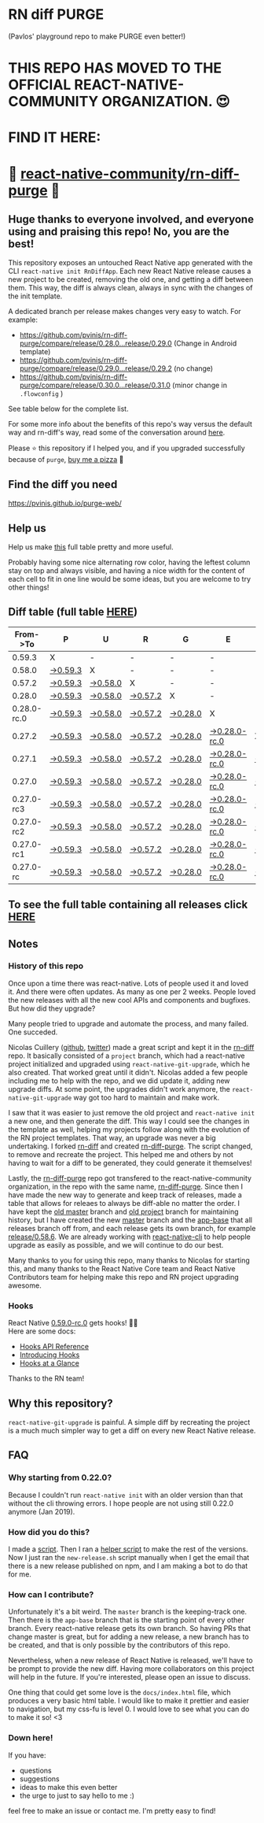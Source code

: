 # RN diff PURGE
(Pavlos' playground repo to make PURGE even better!)

# THIS REPO HAS MOVED TO THE OFFICIAL REACT-NATIVE-COMMUNITY ORGANIZATION. 😍
# FIND IT HERE:  
# 💪 [react-native-community/rn-diff-purge](https://github.com/react-native-community/rn-diff-purge) 🎉
## Huge thanks to everyone involved, and everyone using and praising this repo! No, you are the best!

This repository exposes an untouched React Native app generated with the CLI
`react-native init RnDiffApp`. Each new React Native release causes a new project to be created, removing the old one, and getting a diff between them. This way, the diff is always clean, always in sync with the changes of the init template.

A dedicated branch per release makes changes very easy
to watch. For example:

* https://github.com/pvinis/rn-diff-purge/compare/release/0.28.0...release/0.29.0
(Change in Android template)
* https://github.com/pvinis/rn-diff-purge/compare/release/0.29.0...release/0.29.2
(no change)
* https://github.com/pvinis/rn-diff-purge/compare/release/0.30.0...release/0.31.0
(minor change in `.flowconfig` )

See table below for the complete list.

For some more info about the benefits of this repo's way versus the default way and rn-diff's way, read some of the conversation around [here](https://github.com/react-native-community/discussions-and-proposals/issues/68#issuecomment-452227478).

Please :star: this repository if I helped you, and if you upgraded successfully because of `purge`, [buy me a pizza](https://www.buymeacoffee.com/DGWwHVZ4s) :pizza:

## Find the diff you need
https://pvinis.github.io/purge-web/

## Help us
Help us make [this](https://pvinis.github.io/rn-diff-purge) full table pretty and more useful.

Probably having some nice alternating row color, having the leftest column stay on top and always visible, and having a nice width for the content of each cell to fit in one line would be some ideas, but you are welcome to try other things!

## Diff table (full table [HERE](https://pvinis.github.io/rn-diff-purge))

| From->To    | P                                                                                               | U                                                                                               | R                                                                                               | G                                                                                               | E                                                                                                        |                                                                                                | T                                                                                              | I                                                                                              | M                                                                                                      | E                                                                                                      | !                                                                                                     | !   |
| ----------- | ----------------------------------------------------------------------------------------------- | ----------------------------------------------------------------------------------------------- | ----------------------------------------------------------------------------------------------- | ----------------------------------------------------------------------------------------------- | -------------------------------------------------------------------------------------------------------- | ---------------------------------------------------------------------------------------------- | ---------------------------------------------------------------------------------------------- | ---------------------------------------------------------------------------------------------- | ------------------------------------------------------------------------------------------------------ | ------------------------------------------------------------------------------------------------------ | ----------------------------------------------------------------------------------------------------- | --- |
| 0.59.3      | X                                                                                               | -                                                                                               | -                                                                                               | -                                                                                               | -                                                                                                        | -                                                                                              | -                                                                                              | -                                                                                              | -                                                                                                      | -                                                                                                      | -                                                                                                     | -   |
| 0.58.0      | [->0.59.3](https://github.com/pvinis/rn-diff-purge/compare/release/0.58.0..release/0.59.3)      | X                                                                                               | -                                                                                               | -                                                                                               | -                                                                                                        | -                                                                                              | -                                                                                              | -                                                                                              | -                                                                                                      | -                                                                                                      | -                                                                                                     | -   |
| 0.57.2      | [->0.59.3](https://github.com/pvinis/rn-diff-purge/compare/release/0.57.2..release/0.59.3)      | [->0.58.0](https://github.com/pvinis/rn-diff-purge/compare/release/0.57.2..release/0.58.0)      | X                                                                                               | -                                                                                               | -                                                                                                        | -                                                                                              | -                                                                                              | -                                                                                              | -                                                                                                      | -                                                                                                      | -                                                                                                     | -   |
| 0.28.0      | [->0.59.3](https://github.com/pvinis/rn-diff-purge/compare/release/0.28.0..release/0.59.3)      | [->0.58.0](https://github.com/pvinis/rn-diff-purge/compare/release/0.28.0..release/0.58.0)      | [->0.57.2](https://github.com/pvinis/rn-diff-purge/compare/release/0.28.0..release/0.57.2)      | X                                                                                               | -                                                                                                        | -                                                                                              | -                                                                                              | -                                                                                              | -                                                                                                      | -                                                                                                      | -                                                                                                     | -   |
| 0.28.0-rc.0 | [->0.59.3](https://github.com/pvinis/rn-diff-purge/compare/release/0.28.0-rc.0..release/0.59.3) | [->0.58.0](https://github.com/pvinis/rn-diff-purge/compare/release/0.28.0-rc.0..release/0.58.0) | [->0.57.2](https://github.com/pvinis/rn-diff-purge/compare/release/0.28.0-rc.0..release/0.57.2) | [->0.28.0](https://github.com/pvinis/rn-diff-purge/compare/release/0.28.0-rc.0..release/0.28.0) | X                                                                                                        | -                                                                                              | -                                                                                              | -                                                                                              | -                                                                                                      | -                                                                                                      | -                                                                                                     | -   |
| 0.27.2      | [->0.59.3](https://github.com/pvinis/rn-diff-purge/compare/release/0.27.2..release/0.59.3)      | [->0.58.0](https://github.com/pvinis/rn-diff-purge/compare/release/0.27.2..release/0.58.0)      | [->0.57.2](https://github.com/pvinis/rn-diff-purge/compare/release/0.27.2..release/0.57.2)      | [->0.28.0](https://github.com/pvinis/rn-diff-purge/compare/release/0.27.2..release/0.28.0)      | [->0.28.0-rc.0](https://github.com/pvinis/rn-diff-purge/compare/release/0.27.2..release/0.28.0-rc.0)     | X                                                                                              | -                                                                                              | -                                                                                              | -                                                                                                      | -                                                                                                      | -                                                                                                     | -   |
| 0.27.1      | [->0.59.3](https://github.com/pvinis/rn-diff-purge/compare/release/0.27.1..release/0.59.3)      | [->0.58.0](https://github.com/pvinis/rn-diff-purge/compare/release/0.27.1..release/0.58.0)      | [->0.57.2](https://github.com/pvinis/rn-diff-purge/compare/release/0.27.1..release/0.57.2)      | [->0.28.0](https://github.com/pvinis/rn-diff-purge/compare/release/0.27.1..release/0.28.0)      | [->0.28.0-rc.0](https://github.com/pvinis/rn-diff-purge/compare/release/0.27.1..release/0.28.0-rc.0)     | [->0.27.2](https://github.com/pvinis/rn-diff-purge/compare/release/0.27.1..release/0.27.2)     | X                                                                                              | -                                                                                              | -                                                                                                      | -                                                                                                      | -                                                                                                     | -   |
| 0.27.0      | [->0.59.3](https://github.com/pvinis/rn-diff-purge/compare/release/0.27.0..release/0.59.3)      | [->0.58.0](https://github.com/pvinis/rn-diff-purge/compare/release/0.27.0..release/0.58.0)      | [->0.57.2](https://github.com/pvinis/rn-diff-purge/compare/release/0.27.0..release/0.57.2)      | [->0.28.0](https://github.com/pvinis/rn-diff-purge/compare/release/0.27.0..release/0.28.0)      | [->0.28.0-rc.0](https://github.com/pvinis/rn-diff-purge/compare/release/0.27.0..release/0.28.0-rc.0)     | [->0.27.2](https://github.com/pvinis/rn-diff-purge/compare/release/0.27.0..release/0.27.2)     | [->0.27.1](https://github.com/pvinis/rn-diff-purge/compare/release/0.27.0..release/0.27.1)     | X                                                                                              | -                                                                                                      | -                                                                                                      | -                                                                                                     | -   |
| 0.27.0-rc3  | [->0.59.3](https://github.com/pvinis/rn-diff-purge/compare/release/0.27.0-rc3..release/0.59.3)  | [->0.58.0](https://github.com/pvinis/rn-diff-purge/compare/release/0.27.0-rc3..release/0.58.0)  | [->0.57.2](https://github.com/pvinis/rn-diff-purge/compare/release/0.27.0-rc3..release/0.57.2)  | [->0.28.0](https://github.com/pvinis/rn-diff-purge/compare/release/0.27.0-rc3..release/0.28.0)  | [->0.28.0-rc.0](https://github.com/pvinis/rn-diff-purge/compare/release/0.27.0-rc3..release/0.28.0-rc.0) | [->0.27.2](https://github.com/pvinis/rn-diff-purge/compare/release/0.27.0-rc3..release/0.27.2) | [->0.27.1](https://github.com/pvinis/rn-diff-purge/compare/release/0.27.0-rc3..release/0.27.1) | [->0.27.0](https://github.com/pvinis/rn-diff-purge/compare/release/0.27.0-rc3..release/0.27.0) | X                                                                                                      | -                                                                                                      | -                                                                                                     | -   |
| 0.27.0-rc2  | [->0.59.3](https://github.com/pvinis/rn-diff-purge/compare/release/0.27.0-rc2..release/0.59.3)  | [->0.58.0](https://github.com/pvinis/rn-diff-purge/compare/release/0.27.0-rc2..release/0.58.0)  | [->0.57.2](https://github.com/pvinis/rn-diff-purge/compare/release/0.27.0-rc2..release/0.57.2)  | [->0.28.0](https://github.com/pvinis/rn-diff-purge/compare/release/0.27.0-rc2..release/0.28.0)  | [->0.28.0-rc.0](https://github.com/pvinis/rn-diff-purge/compare/release/0.27.0-rc2..release/0.28.0-rc.0) | [->0.27.2](https://github.com/pvinis/rn-diff-purge/compare/release/0.27.0-rc2..release/0.27.2) | [->0.27.1](https://github.com/pvinis/rn-diff-purge/compare/release/0.27.0-rc2..release/0.27.1) | [->0.27.0](https://github.com/pvinis/rn-diff-purge/compare/release/0.27.0-rc2..release/0.27.0) | [->0.27.0-rc3](https://github.com/pvinis/rn-diff-purge/compare/release/0.27.0-rc2..release/0.27.0-rc3) | X                                                                                                      | -                                                                                                     | -   |
| 0.27.0-rc1  | [->0.59.3](https://github.com/pvinis/rn-diff-purge/compare/release/0.27.0-rc1..release/0.59.3)  | [->0.58.0](https://github.com/pvinis/rn-diff-purge/compare/release/0.27.0-rc1..release/0.58.0)  | [->0.57.2](https://github.com/pvinis/rn-diff-purge/compare/release/0.27.0-rc1..release/0.57.2)  | [->0.28.0](https://github.com/pvinis/rn-diff-purge/compare/release/0.27.0-rc1..release/0.28.0)  | [->0.28.0-rc.0](https://github.com/pvinis/rn-diff-purge/compare/release/0.27.0-rc1..release/0.28.0-rc.0) | [->0.27.2](https://github.com/pvinis/rn-diff-purge/compare/release/0.27.0-rc1..release/0.27.2) | [->0.27.1](https://github.com/pvinis/rn-diff-purge/compare/release/0.27.0-rc1..release/0.27.1) | [->0.27.0](https://github.com/pvinis/rn-diff-purge/compare/release/0.27.0-rc1..release/0.27.0) | [->0.27.0-rc3](https://github.com/pvinis/rn-diff-purge/compare/release/0.27.0-rc1..release/0.27.0-rc3) | [->0.27.0-rc2](https://github.com/pvinis/rn-diff-purge/compare/release/0.27.0-rc1..release/0.27.0-rc2) | X                                                                                                     | -   |
| 0.27.0-rc   | [->0.59.3](https://github.com/pvinis/rn-diff-purge/compare/release/0.27.0-rc..release/0.59.3)   | [->0.58.0](https://github.com/pvinis/rn-diff-purge/compare/release/0.27.0-rc..release/0.58.0)   | [->0.57.2](https://github.com/pvinis/rn-diff-purge/compare/release/0.27.0-rc..release/0.57.2)   | [->0.28.0](https://github.com/pvinis/rn-diff-purge/compare/release/0.27.0-rc..release/0.28.0)   | [->0.28.0-rc.0](https://github.com/pvinis/rn-diff-purge/compare/release/0.27.0-rc..release/0.28.0-rc.0)  | [->0.27.2](https://github.com/pvinis/rn-diff-purge/compare/release/0.27.0-rc..release/0.27.2)  | [->0.27.1](https://github.com/pvinis/rn-diff-purge/compare/release/0.27.0-rc..release/0.27.1)  | [->0.27.0](https://github.com/pvinis/rn-diff-purge/compare/release/0.27.0-rc..release/0.27.0)  | [->0.27.0-rc3](https://github.com/pvinis/rn-diff-purge/compare/release/0.27.0-rc..release/0.27.0-rc3)  | [->0.27.0-rc2](https://github.com/pvinis/rn-diff-purge/compare/release/0.27.0-rc..release/0.27.0-rc2)  | [->0.27.0-rc1](https://github.com/pvinis/rn-diff-purge/compare/release/0.27.0-rc..release/0.27.0-rc1) | X   |

## To see the full table containing all releases click [HERE](https://pvinis.github.io/rn-diff-purge)

## Notes

### History of this repo

Once upon a time there was react-native. Lots of people used it and loved it. And there were often updates. As many as one per 2 weeks. People loved the new releases with all the new cool APIs and components and bugfixes. But how did they upgrade?

Many people tried to upgrade and automate the process, and many failed. One succeded.

Nicolas Cuillery ([github](https://github.com/ncuillery), [twitter](https://twitter.com/ncuillery)) made a great script and kept it in the [rn-diff](https://github.com/ncuillery/rn-diff) repo. It basically consisted of a `project` branch, which had a react-native project initialized and upgraded using `react-native-git-upgrade`, which he also created. That worked great until it didn't. Nicolas added a few people including me to help with the repo, and we did update it, adding new upgrade diffs. At some point, the upgrades didn't work anymore, the `react-native-git-upgrade` way got too hard to maintain and make work.

I saw that it was easier to just remove the old project and `react-native init` a new one, and then generate the diff. This way I could see the changes in the template as well, helping my projects follow along with the evolution of the RN project templates. That way, an upgrade was never a big undertaking. I forked [rn-diff](https://github.com/ncuillery/rn-diff) and created [rn-diff-purge](https://github.com/pvinis/rn-diff-purge). The script changed, to remove and recreate the project. This helped me and others by not having to wait for a diff to be generated, they could generate it themselves!

Lastly, the [rn-diff-purge](https://github.com/pvinis/rn-diff-purge) repo got transfered to the react-native-community organization, in the repo with the same name, [rn-diff-purge](https://github.com/react-native-community/rn-diff-purge). Since then I have made the new way to generate and keep track of releases, made a table that allows for releaes to always be diff-able no matter the order. I have kept the [old master](https://github.com/pvinis/rn-diff-purge/tree/old/master) branch and [old project](https://github.com/pvinis/rn-diff-purge/tree/old/project) branch for maintaining history, but I have created the new [master](https://github.com/pvinis/rn-diff-purge/tree/master) branch and the [app-base](https://github.com/pvinis/rn-diff-purge/tree/app-base) that all releases branch off from, and each release gets its own branch, for example [release/0.58.6](https://github.com/pvinis/rn-diff-purge/tree/release/0.58.6). We are already working with [react-native-cli](https://github.com/react-native-community/react-native-cli) to help people upgrade as easily as possible, and we will continue to do our best.

Many thanks to you for using this repo, many thanks to Nicolas for starting this, and many thanks to the React Native Core team and React Native Contributors team for helping make this repo and RN project upgrading awesome.

### Hooks
React Native [0.59.0-rc.0](https://github.com/pvinis/rn-diff-purge#version-changes) gets hooks! 🎉🥳  
Here are some docs:
- [Hooks API Reference](https://reactjs.org/docs/hooks-reference.html)
- [Introducing Hooks](https://reactjs.org/docs/hooks-intro.html)
- [Hooks at a Glance](https://reactjs.org/docs/hooks-overview.html)

Thanks to the RN team!

## Why this repository?
`react-native-git-upgrade` is painful. A simple diff by recreating the project is a much much simpler way to get a diff on every new React Native release.

## FAQ

### Why starting from 0.22.0?

Because I couldn't run `react-native init` with an older version than that without the cli throwing errors. I hope people are not using still 0.22.0 anymore (Jan 2019).

### How did you do this?

I made a [script](https://github.com/pvinis/rn-diff-purge/blob/master/new-release.sh). Then I ran a [helper script](https://github.com/pvinis/rn-diff-purge/blob/master/new-release.sh) to make the rest of the versions.
Now I just ran the `new-release.sh` script manually when I get the email that there is a new release published on npm, and I am making a bot to do that for me.

### How can I contribute?

Unfortunately it's a bit weird. The `master` branch is the keeping-track one. Then there is the `app-base` branch that is the starting point of every other branch. Every react-native release gets its own branch. So having PRs that change master is great, but for adding a new release, a new branch has to be created, and that is only possible by the contributors of this repo.

Nevertheless, when a new release of React Native is released, we'll have to be prompt to provide
the new diff. Having more collaborators on this project will help in the future. If you're interested, please open an issue to discuss.

One thing that could get some love is the `docs/index.html` file, which produces a very basic html table. I would like to make it prettier and easier to navigation, but my css-fu is level 0. I would love to see what you can do to make it so! <3

### Down here!

If you have: 
- questions
- suggestions
- ideas to make this even better
- the urge to just to say hello to me :)

feel free to make an issue or contact me. I'm pretty easy to find!
